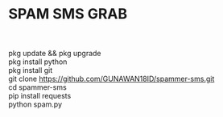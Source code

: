 # SPAM SMS GRAB<br><br>
pkg update && pkg upgrade<br>
pkg install python<br>
pkg install git<br>
git clone https://github.com/GUNAWAN18ID/spammer-sms.git<br>
cd spammer-sms<br>
pip install requests<br>
python spam.py<br>
